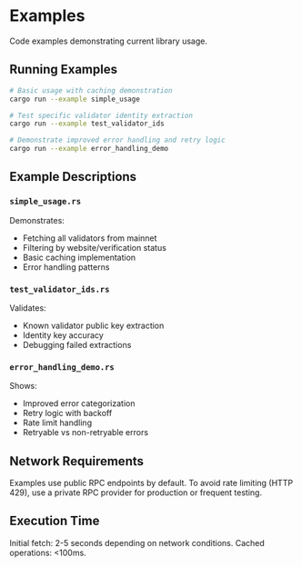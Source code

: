 # Examples

Code examples demonstrating current library usage.

## Running Examples

```bash
# Basic usage with caching demonstration
cargo run --example simple_usage

# Test specific validator identity extraction
cargo run --example test_validator_ids

# Demonstrate improved error handling and retry logic
cargo run --example error_handling_demo
```

## Example Descriptions

### `simple_usage.rs`
Demonstrates:
- Fetching all validators from mainnet
- Filtering by website/verification status
- Basic caching implementation
- Error handling patterns

### `test_validator_ids.rs`
Validates:
- Known validator public key extraction
- Identity key accuracy
- Debugging failed extractions

### `error_handling_demo.rs`
Shows:
- Improved error categorization
- Retry logic with backoff
- Rate limit handling
- Retryable vs non-retryable errors

## Network Requirements

Examples use public RPC endpoints by default. To avoid rate limiting (HTTP 429), use a private RPC provider for production or frequent testing.

## Execution Time

Initial fetch: 2-5 seconds depending on network conditions. Cached operations: <100ms.